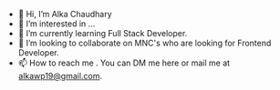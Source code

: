 - 👋 Hi, I’m Alka Chaudhary
- 👀 I’m interested in ...
- 🌱 I’m currently learning Full Stack Developer. 
- 💞️ I’m looking to collaborate on MNC's who are looking for Frontend Developer.
- 📫 How to reach me  . You can DM me here or mail me at alkawp19@gmail.com.

<!---
Alka196/Alka196 is a ✨ special ✨ repository because its `README.md` (this file) appears on your GitHub profile.
You can click the Preview link to take a look at your changes.
--->
